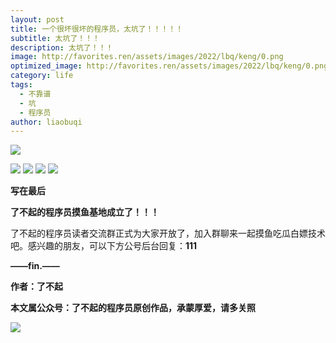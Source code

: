 ```yaml
---
layout: post
title: 一个很坏很坏的程序员，太坑了！！！！！
subtitle: 太坑了！！！
description: 太坑了！！！
image: http://favorites.ren/assets/images/2022/lbq/keng/0.png
optimized_image: http://favorites.ren/assets/images/2022/lbq/keng/0.png
category: life
tags:
  - 不靠谱
  - 坑
  - 程序员
author: liaobuqi
---
```



![](http://favorites.ren/assets/images/2021/cartoon/bianbie/640.jpeg)

![](http://favorites.ren/assets/images/2022/lbq/keng/1.jpg)
![](http://favorites.ren/assets/images/2022/lbq/keng/2.jpg)
![](http://favorites.ren/assets/images/2022/lbq/keng/3.jpg)
![](http://favorites.ren/assets/images/2022/lbq/keng/4.jpg)


**写在最后**

**了不起的程序员摸鱼基地成立了！！！**

了不起的程序员读者交流群正式为大家开放了，加入群聊来一起摸鱼吃瓜白嫖技术吧。感兴趣的朋友，可以下方公号后台回复：**111**

**——fin.——**

**作者：了不起**

**本文属公众号：了不起的程序员原创作品，承蒙厚爱，请多关照**

![](http://favorites.ren/assets/images/2021/lbq/tuodan/640.gif)